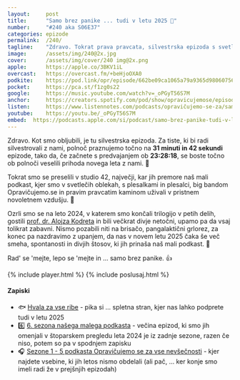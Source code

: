 ```yaml
---
layout: 	post
title:  	"Samo brez panike ... tudi v letu 2025 🥳"
number: 	"#240 aka S06E37"
categories:	epizode
permalink:	/240/
tagline: 	"Zdravo. Tokrat prava pravcata, silvestrska epizoda s svetlečimi oblekami, kaminom in odštevanjem ... hvala za vašo podporo, poslušanje in sploh vse. Rad' se 'mejte, lepo se 'mejte ter samo brez panike." 
image:		/assets/img/240@2x.jpg
cover:		/assets/img/cover/240 img@2x.png
apple:		https://apple.co/3BKV1iL
overcast:	https://overcast.fm/+beHjoOXA0
podkite:	https://pod.link/opr/episode/662be09ca1065a79a9365d980607562f
pocket:		https://pca.st/f1zg0s22
google:		https://music.youtube.com/watch?v=_oPGyT56S7M
anchor:		https://creators.spotify.com/pod/show/opravicujemose/episodes/Samo-brez-panike-----tudi-v-letu-2025-e2sruor
listen:		https://www.listennotes.com/podcasts/opravičujemo-se-za/samo-brez-panike-tudi-v-letu-JwhIHiV8jsZ/embed/
youtube:	https://youtu.be/_oPGyT56S7M
embed:	https://podcasts.apple.com/si/podcast/samo-brez-panike-tudi-v-letu-2025/id1514750013?i=1000682082360
---
```


Zdravo. Kot smo obljubili, je tu silvestrska epizoda. Za tiste, ki bi radi silvestrovali z nami, polnoč praznujemo točno na **31 minuti in 42 sekundi** epizode, tako da, če začnete s predvajanjem ob **23:28:18**, se boste točno ob polnoči veselili prihoda novega leta z nami. 🎉 

Tokrat smo se preselili v studio 42, največji, kar jih premore naš mali podkast, kjer smo v svetlečih oblekah, s plesalkami in plesalci, big bandom Opravičujemo.se in pravim pravcatim kaminom uživali v pristnem novoletnem vzdušju. 🥳 

Ozrli smo se na leto 2024, v katerem smo končali trilogijo v petih delih, gostili [prof. dr. Alojza Kodreta](https://opravicujemo.se/199/) in bili večkrat divje netočni, upamo pa da vsaj tolikrat zabavni. Nismo pozabili niti na brisačo, pangalaktični grlorez, za konec pa nazdravimo z upanjem, da nas v novem letu 2025 čaka še več smeha, spontanosti in divjih štosov, ki jih prinaša naš mali podkast. 🤪 

Rad' se 'mejte, lepo se 'mejte in ... samo brez panike. 👍

{% include player.html %}
{% include poslusaj.html %}

<!--break-->

#### Zapiski

- 🐟 [Hvala za vse ribe](https://hvalazavseribe.si/) - pika si ... spletna stran, kjer nas lahko podprete tudi v letu 2025 
- 6️⃣ [6. sezona našega malega podkasta](https://opravicujemo.se/sezona/06/) - večina epizod, ki smo jih omenjali v štoparskem pregledu leta 2024 je iz zadnje sezone, razen če niso, potem so pa v spodnjem zapisku 
- 🎧 [Sezone 1 - 5 podkasta Opravičujemo se za vse nevšečnosti](https://opravicujemo.se/sezona/) - kjer najdete vsebine, ki jih letos nismo obdelali (ali pač, ... ker konje smo imeli radi že v prejšnjih epizodah) 